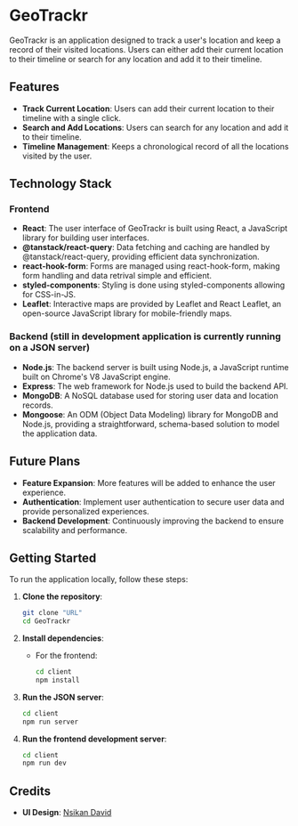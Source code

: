 # GeoTrackr

GeoTrackr is an application designed to track a user's location and keep a record of their visited locations. Users can either add their current location to their timeline or search for any location and add it to their timeline.

## Features

- **Track Current Location**: Users can add their current location to their timeline with a single click.
- **Search and Add Locations**: Users can search for any location and add it to their timeline.
- **Timeline Management**: Keeps a chronological record of all the locations visited by the user.

## Technology Stack

### Frontend

- **React**: The user interface of GeoTrackr is built using React, a JavaScript library for building user interfaces.
- **@tanstack/react-query**: Data fetching and caching are handled by @tanstack/react-query, providing efficient data synchronization.
- **react-hook-form**: Forms are managed using react-hook-form, making form handling and data retrival simple and efficient.
- **styled-components**: Styling is done using styled-components allowing for CSS-in-JS.
- **Leaflet**: Interactive maps are provided by Leaflet and React Leaflet, an open-source JavaScript library for mobile-friendly maps.

### Backend (still in development application is currently running on a JSON server)

- **Node.js**: The backend server is built using Node.js, a JavaScript runtime built on Chrome's V8 JavaScript engine.
- **Express**: The web framework for Node.js used to build the backend API.
- **MongoDB**: A NoSQL database used for storing user data and location records.
- **Mongoose**: An ODM (Object Data Modeling) library for MongoDB and Node.js, providing a straightforward, schema-based solution to model the application data.

## Future Plans

- **Feature Expansion**: More features will be added to enhance the user experience.
- **Authentication**: Implement user authentication to secure user data and provide personalized experiences.
- **Backend Development**: Continuously improving the backend to ensure scalability and performance.

## Getting Started

To run the application locally, follow these steps:

1. **Clone the repository**:

   ```bash
   git clone "URL"
   cd GeoTrackr
   ```

2. **Install dependencies**:

   - For the frontend:
     ```bash
     cd client
     npm install
     ```

3. **Run the JSON server**:

   ```bash
   cd client
   npm run server
   ```

4. **Run the frontend development server**:
   ```bash
   cd client
   npm run dev
   ```

## Credits

- **UI Design**: [Nsikan David](www.github.com/Daviddix)
